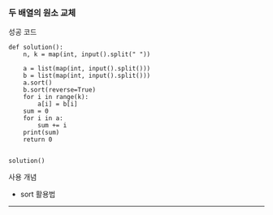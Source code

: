 ### 두 배열의 원소 교체

성공 코드

```
def solution():
    n, k = map(int, input().split(" "))

    a = list(map(int, input().split()))
    b = list(map(int, input().split()))
    a.sort()
    b.sort(reverse=True)
    for i in range(k):
        a[i] = b[i]
    sum = 0
    for i in a:
        sum += i
    print(sum)
    return 0


solution()
```

사용 개념

- sort 활용법

---
